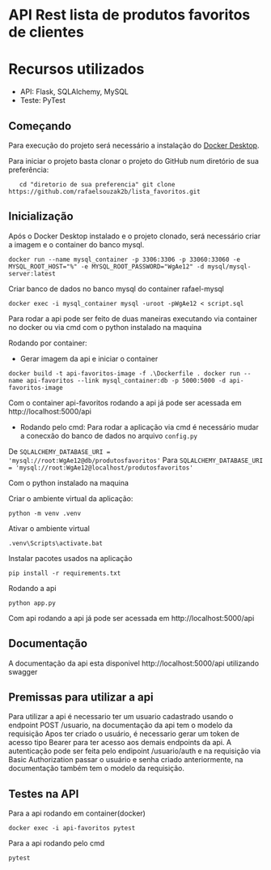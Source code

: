 # API Rest lista de produtos favoritos de clientes

# Recursos utilizados

- API: Flask, SQLAlchemy, MySQL
- Teste: PyTest

## Começando
Para execução do projeto será necessário a instalação do [Docker Desktop](https://www.docker.com/get-started).

Para iniciar o projeto basta clonar o projeto do GitHub num diretório de sua preferência:
  

 `   cd "diretorio de sua preferencia"
    git clone https://github.com/rafaelsouzak2b/lista_favoritos.git`

  ## Inicialização

Após o Docker Desktop instalado e o projeto clonado, será necessário criar a imagem e o container do banco mysql.

`docker run --name mysql_container -p 3306:3306 -p 33060:33060 -e MYSQL_ROOT_HOST="%" -e MYSQL_ROOT_PASSWORD="WgAe12" -d mysql/mysql-server:latest`

Criar banco de dados no banco mysql do container rafael-mysql

`docker exec -i mysql_container mysql -uroot -pWgAe12 < script.sql`

Para rodar a api pode ser feito de duas maneiras executando via container no docker ou via cmd com o python instalado na maquina

 Rodando por container:
- Gerar imagem da api e iniciar o container

`docker build -t api-favoritos-image -f .\Dockerfile .
docker run --name api-favoritos --link mysql_container:db -p 5000:5000 -d api-favoritos-image`

Com o container api-favoritos rodando a api já pode ser acessada em http://localhost:5000/api

 - Rodando pelo cmd:
Para rodar a aplicação via cmd é necessário mudar a conecxão do banco de dados no arquivo `config.py`

De `SQLALCHEMY_DATABASE_URI = 'mysql://root:WgAe12@db/produtosfavoritos'` 
Para `SQLALCHEMY_DATABASE_URI = 'mysql://root:WgAe12@localhost/produtosfavoritos'`

Com o python instalado na maquina

Criar o ambiente virtual da aplicação:

`python -m venv .venv`

Ativar o ambiente virtual

`.venv\Scripts\activate.bat`

Instalar pacotes usados na aplicação

`pip install -r requirements.txt`

Rodando a api

`python app.py`

Com api rodando a api já pode ser acessada em http://localhost:5000/api

## Documentação
A documentação da api esta disponivel http://localhost:5000/api utilizando swagger

## Premissas para utilizar a api
Para utilizar a api é necessario ter um usuario cadastrado usando o endpoint POST /usuario, na documentação da api tem o modelo da requisição
Apos ter criado o usuário, é necessario gerar um token de acesso tipo Bearer para ter acesso aos demais endpoints da api. A autenticação pode ser feita pelo endipoint /usuario/auth e na requisição via Basic Authorization passar o usuário e senha criado anteriormente, na documentação também tem o modelo da requisição.

## Testes na API

Para a api rodando em container(docker)

`docker exec -i api-favoritos pytest`

Para a api rodando pelo cmd

`pytest`